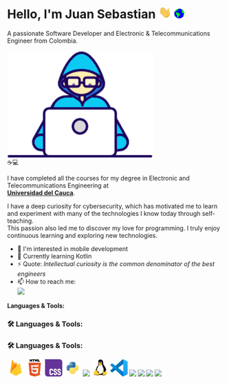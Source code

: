 # Hello, I'm Juan Sebastian <img src="https://github.com/JuanSebastian07/JuanSebastian07/blob/main/Assets/Hi.gif" width="30px"> <img src="https://github.com/JuanSebastian07/JuanSebastian07/blob/main/Assets/Earth.gif" width="24px">

A passionate Software Developer and Electronic & Telecommunications Engineer from Colombia.

<div>
<img align="center" height="250" src="https://github.com/JuanSebastian07/JuanSebastian07/blob/main/Assets/Developer.gif"/>
</div>
☕💻

I have completed all the courses for my degree in Electronic and Telecommunications Engineering at  
<a href="http://www.unicauca.edu.co/versionP/node/18445" target="_blank"><b>Universidad del Cauca</b></a>.

I have a deep curiosity for cybersecurity, which has motivated me to learn and experiment with many of the technologies I know today through self-teaching.  
This passion also led me to discover my love for programming. I truly enjoy continuous learning and exploring new technologies.

- 👀 I'm interested in mobile development  
- 🌱 Currently learning Kotlin  
- ⚡ Quote: *Intellectual curiosity is the common denominator of the best engineers*  
- 📫 How to reach me:  
  <a title="telegram" href="https://t.me/Account07">
    <img height="18" src="https://www.vectorlogo.zone/logos/telegram/telegram-icon.svg">
  </a>

**Languages & Tools:**


<h3>🛠️ Languages & Tools:</h3>

<p>
  <h3>🛠️ Languages & Tools:</h3>

<p>
  <code><img height="40" src="https://raw.githubusercontent.com/github/explore/main/topics/firebase/firebase.png"></code>
  <code><img height="40" src="https://raw.githubusercontent.com/github/explore/main/topics/html/html.png"></code>
  <code><img height="40" src="https://raw.githubusercontent.com/github/explore/main/topics/css/css.png"></code>
  <code><img height="40" src="https://raw.githubusercontent.com/github/explore/main/topics/python/python.png"></code>
  <code><img height="40" src="https://www.vectorlogo.zone/logos/kotlinlang/kotlinlang-icon.svg"></code>
  <code><img height="40" src="https://raw.githubusercontent.com/devicons/devicon/master/icons/linux/linux-original.svg"></code>
  <code><img height="40" src="https://raw.githubusercontent.com/github/explore/main/topics/visual-studio-code/visual-studio-code.png"></code>
  <code><img height="40" src="https://raw.githubusercontent.com/androiddevnotes/jetpack-compose-awesome/master/assets/jetpack_compose.png"></code>
  <code><img height="40" src="https://www.vectorlogo.zone/logos/git-scm/git-scm-icon.svg"></code>
  <code><img height="40" src="https://upload.wikimedia.org/wikipedia/commons/3/33/Figma-logo.svg"></code>
  <code><img height="40" src="https://upload.wikimedia.org/wikipedia/commons/6/6a/JavaScript-logo.png"></code>
</p>

</p>


